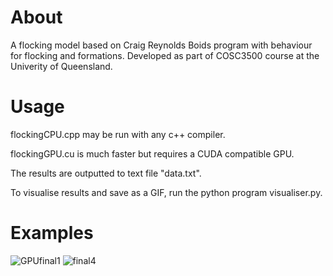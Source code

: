 # About
A flocking model based on Craig Reynolds Boids program with behaviour for flocking and formations. Developed as part of COSC3500 course at the Univerity of Queensland.

# Usage
flockingCPU.cpp may be run with any c++ compiler.

flockingGPU.cu is much faster but requires a CUDA compatible GPU.

The results are outputted to text file "data.txt".

To visualise results and save as a GIF, run the python program visualiser.py.

# Examples
![GPUfinal1](https://github.com/user-attachments/assets/c1cedd17-2dab-44c0-b43e-8ae58ce9f7f8)
![final4](https://github.com/user-attachments/assets/3bdc74ac-95cb-4077-aa4e-ad0701c47d06)
